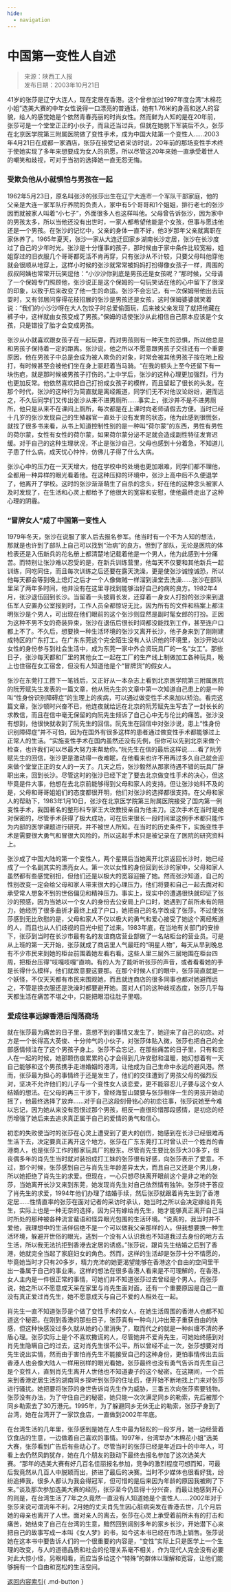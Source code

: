 ```yaml
---
hide:
  - navigation
---
```


# 中国第一变性人自述

>来源：陕西工人报  
>发布日期：2003年10月21日

41岁的张莎是辽宁大连人，现在定居在香港。这个曾参加过1997年度台湾“木棉花小姐”选美大赛的中年女性说得一口漂亮的普通话，她有1.76米的身高和迷人的容貌，给人的感觉她是个依然青春亮丽的时尚女性。然而鲜为人知的是在20年前，张莎可是一个堂堂正正的小伙子，而且还当过兵，但就在她脱下军装后不久，张莎在北京医学院第三附属医院做了变性手术，成为中国大陆第一个变性人......2003年4月21日在成都一家酒店，张莎在接受记者采访时说，20年前的那场变性手术终于使她实现了多年来想要成为女人的夙愿，所以尽管这20年来她一直承受着世人的嘲笑和歧视，可对于当初的选择她一直无怨无悔。

### 受欺负他从小就惧怕与男孩在一起

1962年5月23日，原名叫张沙的张莎出生在辽宁大连市一个军队干部家庭，他的父亲是大连一家军队疗养院的负责人，家中有5个哥哥和1个姐姐，排行老七的张沙因而就被家人叫着“小七子”，外面很多人也这样叫他。父母曾告诉张沙，因为家中的男孩太多，所以当他还没有出世时，一家人都希望他能是个女孩，但事与愿违他还是一个男孩。在张沙的记忆中，父亲的身体一直不好，他3岁那年父亲就离职在家休养了。1965年夏天，张沙一家从大连迁回家乡湖南长沙定居，张沙在长沙度过了自己的少年时光。张沙是十分懂事的孩子，那时候由于家中条件比较宽裕，姐姐穿过的旧衣服几个哥哥都死活不肯再穿，只有张沙从不计较，只要父母叫他穿他就会很顺从地穿上，这样小时候的张沙就常常被妈妈打扮得像女孩子一样，周围的叔叔阿姨也常常开玩笑逗他：“小沙沙你到底是男孩还是女孩呢？”那时候，父母请了一个保姆专门照顾他，张沙说正是这个保姆的一句玩笑话在他的心中留下了很深的印象，以致于后来改变了他一生的命运。张沙不会忘记，有一次保姆带他出去玩耍时，又有邻居问穿得花枝招展的张沙是男孩还是女孩，这时保姆婆婆就笑着说：“我们的小沙沙呀在大人包饺子时总爱偷面玩，后来被父亲发现了就把他藏在裤子中，这样就由女孩变成了男孩。”保姆的话使张沙从此相信自己原本应该是个女孩，只是错投了胎才会变成男孩。

张沙从小就喜欢跟女孩子在一起玩耍，而对男孩则有一种天生的恐惧，所以他总是和男孩子保持着一定的距离。张沙说，他之所以不愿意跟男孩子交往还有一个重要原因，他在男孩子中总是会成为被人欺负的对象，时常会被其他男孩子按在地上殴打，有时候甚至会被他们坐在身上驱赶着当马骑。“在我的额头上至今还留下有一块伤疤，就是那时候被男孩子打伤的。”上中学后，张沙的这种心理更加强烈，行为也更加反常。他依然喜欢把自己打扮成女孩子的模样，而且留起了很长的头发。在那个时代，张沙的这种行为简直就是离经叛道，同学们无不对他议论纷纷，避而远之，不久后同学们又传出张沙从来不进男厕所......事实上，张沙并不是不进男厕所，他只是从来不在课间上厕所，每次都是在上课时向老师请假去方便。当时已经十几岁的张沙发现自己的生殖器官一直处于没有发育的状态，他为此感到很慌张，就找了很多书来看，从书上知道控制性别的是一种叫“荷尔蒙”的东西，男性有男性的荷尔蒙，女性有女性的荷尔蒙，如果荷尔蒙分泌不足就会造成副性特征发育迟缓。对于自己的这种生理状况，不止是张沙自己，父母也感到十分着急，不知道儿子患了什么病，成天忧心忡忡，仿佛儿子得了什么大病。

张沙心中的压力在一天天增大，他在学校中的处境也更加艰难，同学们都不理他，全都用一种异样的眼光看着他。在这种压抑的环境中，张沙上高中后不久便退学了，他离开了学校。这时的张沙渐渐萌生了自杀的念头，好在他的这种念头被家人及时发现了，在生活和心灵上都给予了他很大的宽容和安慰，使他最终走出了这种心理的阴霾。

### “冒牌女人”成了中国第一变性人

1979年冬天，张沙在说服了家人后去报名参军。他当时有一个不为人知的想法，那就是也许到了部队上自己可以找到“治病”的良方。但到了部队，无论是医院的体检表还是入伍新兵的花名册上都清楚地记载着他是一个男人，他为此感到十分痛苦。而特别让张沙难以忍受的是，在新兵训练营里，他每天不仅要和其他新兵一起训练，同吃同住，而且每次训练之后还要在露天洗澡，更是使张沙诚惶诚恐，所以他每天都会等到晚上熄灯之后才一个人像做贼一样溜到澡堂去洗澡......张沙在部队里呆了两年多时间，他并没有在这里寻找到能够治好自己的病的良方。1982年4月，张沙退伍回到长沙。当留着一头披肩长发，还穿着一身女人打扮的张沙来到退伍军人安置办公室报到时，工作人员全都惊讶无比，因为所有的文件和档案上都注明张沙是个男人，可出现在他们眼前的这个张沙则显然是副时髦女郎的打扮。正因为这种不男不女的奇装异束，张沙在退伍后很长时间都没能找到工作，甚至连户口都上不了。不久后，想要换一种生活环境的张沙又离开长沙，他孑身来到了刚刚建成特区的广东打工。在广东东莞这个完全陌生没有人认识他的环境里，张沙开始以女性的身份参与到社会生活中，成为东莞一家中外合资玩具厂的一名“女工”。那些日子，张沙每天都和厂里的其他女工一起在工厂的生产线上制做加工各种玩具，晚上也住宿在女工宿舍，但没有人知道他是个“冒牌货”的假女人。

张沙在东莞打工攒下一笔钱后，又正好从一本杂志上看到北京医学院第三附属医院的阮芳赋先生发表的一篇文章，他从阮先生的文章中第一次知道自己患上的是一种叫“性身份识别障碍症”的生理上的疾病，可以通过做变性手术来加以矫治。看完这篇文章，张沙顿时兴奋不已，他连夜就给远在北京的阮芳赋先生写去了一封长长的求教信，而且在信中毫无保留的向阮先生倾诉了自己心中无与伦比的痛苦。张沙没有想到，他很快就收到了阮先生的回信。阮先生在回信中对张沙说，患上“性身份识别障碍症”并不可怕，因为在国外有很多这样的患者通过做变性手术都能够过上正常人的生活。“实施变性手术在国内虽然还没有先例，但你可以先到北京来做个检查，也许我们可以尽最大努力来帮助你。”阮先生在信的最后这样说......看了阮芳赋先生的回信，张沙更是激动得一夜难眠，在他看来也许不用再过多久自己就会迎来做个堂堂正正的女人的一天了。几天之后，张沙毅然从那家待遇不错的玩具厂辞职出来，回到长沙。尽管这时的张沙已经下定了要去北京做变性手术的决心，但这毕竟是件大事，他想在去北京前能够得到父母和家人的支持。但让张沙始料不及的是，父母和哥哥姐姐们的态度都很开明，他们对张沙的选择都很支持。在父母和家人的帮助下，1983年1月10日，张沙在北京医学院第三附属医院接受了国内第一例变性手术，我国著名的整形科专家王大玫教授亲自为他主刀。这次手术在当时是绝对保密的，尽管手术获得了极大成功，可在后来很长一段时间里这例手术都只能作为内部的医学课题进行研究，并不被世人所知。在当时的历史条件下，实施变性手术是需要很大勇气和冒很大风险的，所以这起手术只是被记录在了医院的研究资料上。

张沙成了中国大陆的第一个变性人，两个星期后当她离开北京返回长沙时，她已经成了一个名副其实的漂亮女人。第一次以女性的身份回到长沙的家中，父母和家人虽然都有些感觉别扭，但他们还是以极大的宽容迎接了她。然而张沙知道，自己的性别改变一定会给父母和家人带来很大的心理压力，他们将要和自己一起去面对和承受常人想象不到的世俗偏见和精神压力。事实上，现实中的遭遇很快就印证了张沙的预感，因为当她以一个女人的身份去公安局上户口时，她遇到了前所未有的阻力，她经历了很多曲折才最终上成了户口，她把自己的名字改成了张莎。不过使张莎感到无比欣慰的是，父母和家人不仅以极大的勇气和爱心接受了她这个离经叛道的人，而且也从人们歧视的目光中挺了过来。1983年底，在当地有关部门的安排下，张莎到当时在长沙市最有名的友谊商店营业部做了一名站柜台的营业员。可是从上班的第一天开始，张莎就成了商店里人气最旺的“明星人物”，每天从早到晚总有不少市民来到她的柜台前围着她左看右看。这些人里三层外三层地围在柜台四周，把柜台压得“吱嘎吱嘎”直响。有的人为了能听听张莎的声音，或者看看她的手是长得什么模样，他们就故意要这要那。在那个时候人们的眼中，张莎简直就是一个妖怪，不仅天天都有市民来围观她，而且就连商店的很多同事也都对她避而远之，不管是换衣服还是洗澡时都要避开她。面对人们的这种歧视态度，张莎几乎每天都生活在痛苦不堪之中，只能把眼泪往肚子里咽。

### 爱成往事远嫁香港后闯荡商场

就在张莎最为痛苦的日子里，意想不到的事情又发生了，她迎来了自己的初恋。对方是一个长得高大英俊、十分帅气的小伙子，对张莎体贴入微，张莎也把自己的全部感情倾注在了这个男孩子身上。张莎不会忘记，在那些痛苦的日子里，只有和恋人在一起的时候，她那颗伤痕累累的心才会得到几许安慰和温暖，她幻想着有一天自己能够和这个男孩携手走进婚姻的港湾，让他成为自己生命中永远的避风港。然而，张莎最为担心的事情终于还是发生了，他们的交往遭到了男孩父母的强烈反对，坚决不允许他们的儿子与一个变性女人谈恋爱，更不能容忍儿子要与这个女人结婚的想法。在父母的再三干涉下，曾经海誓山盟要与张莎相伴一生的男孩开始动摇了，他最终选择了放弃......对于自己这段刻骨铭心的初恋往事，张莎说她至今难以忘记，因为她从来没有怨恨过那个男孩，相反一直很珍惜那段感情，是初恋的经历增强了她后来去追求真正属于自己的爱情的勇气和信心。

初恋的失败使当时的张莎在心灵上遭受到了更大的创伤，她感到在长沙已经很难再生活下去，决定要真正离开这个地方。张莎在广东东莞打工时曾认识一个姓肖的香港商人，也是张莎工作的那家玩具厂的股东。尽管肖先生要比张莎大30多岁，但丧偶多年的肖先生当时就对装扮成打工妹的张莎很有好感，向张莎表示了爱意。不过，那个时候，张莎感到自己与肖先生年龄差异太大，而且自己又还是个男儿身，所以她拒绝了肖先生的求爱。但现在，一心只想尽快离开眼前这个是非之地的张莎，当她离开长沙又来到东莞，她发现肖先生对自己依然情有独钟。张莎终于答应了肖先生的求爱，1994年他们办理了结婚手续，然后张莎就跟着肖先生到了香港定居......性情直率的张莎在面对记者的采访时承认，她当时之所以会决定嫁给肖先生，实际上也是一种无奈的选择，因为只有嫁给肖先生，她才能够真正离开自己当时所处的那种被各种流言蜚语和怪异眼光包围的生活环境。“说真的，我当时并不爱他，我理想中的生活伴侣绝不是一个可以做我父亲那样的人。但我想要换一种生活环境，躲避开世俗的眼光，逃到一个没有人认识我也不知道我过去身份的地方去生活，所以我无法抗拒到香港去定居的诱惑。”张莎说，跟肖先生结婚之后到了香港，她就完全当起了家庭妇女的角色。然而，这样的生活却是张莎十分不情愿的，毕竟她当时才只有20多岁，精力充沛的她更渴望能够在香港这个自由的空间里干出一番属于自己的事业来。这样的想法在很多香港人看来是不可理解的，在香港，女人主内是一件很正常的事情，可她们并不知道张莎过去曾经是个男人。而张莎说，她之所以不愿意成天呆在家里与肖先生面对面，还有一个重要原因是自己一直没有真正爱过肖先生，她不愿意成天与自己不爱的人相处在一起。

肖先生一直不知道张莎是个做了变性手术的女人，在她生活周围的香港人也都不知道这个秘密。在刚到香港的那些日子，张莎真有一种鸟儿冲出笼子重获自由的快感，但这种快感没过多久就从她的心里消失了，取而代之的就是一种纠缠不清的矛盾心理。张莎实际上是个不喜欢撒谎的人，尽管她并不爱肖先生，可她始终感到对肖先生隐瞒自己的过去，这对肖先生很不公平。所以曾经不止一次，张莎想要对肖先生说出实情，然而由于害怕肖先生不能接受自己的这种身份，更怕事情传出去后香港人也会像大陆人一样用别样的眼光看她，张莎最终也没有勇气告诉肖先生自己是个变性人，直到肖先生离开人世他也不知道妻子的这个秘密。在这期间，一个后来到香港定居生活的湖南同乡探听到张莎的住址后，便开始不断地找上门来对张莎进行骚扰。她把要将张莎的身世告诉肖先生作为威胁，三番五次向张莎索要钱物。张莎没有办法，为了守住自己的秘密，她只能一次次满足同乡的勒索，先后被那个同乡勒索去了30万港元。1995年，为了躲避同乡无休无止的勒索，张莎孑身到了台湾，她在台湾开了一家饮食店，一直做到2002年年底。

在台湾生活的几年里，张莎感到是她在人生中最为轻松的一段岁月，她一边经营着饮食店的生意，一边做着自己喜欢的事情。1997年，台湾举办“木棉花小姐”选美大赛，张莎看到广告后有些动心了。尽管当时的张莎已经是年近四十的中年人，可看上去仍然风韵犹存，她在几个朋友的鼓动下最终去报名参加了这次选美大赛。“那年的选美大赛有好几百名佳丽报名参加，竞争的激烈程度可想而知，可最后我竟然从几百人中脱颖而出，挤进了最后的决赛。当时不少媒体也很看好我，纷纷追捧我，很多人都认为我会得冠军，但可惜的是后来因为年龄的原因我被刷了下来。”谈及那次参加选美大赛的经历，张莎至今仍显得十分兴奋，而最让她感到开心的则是，在台湾生活了7年之久竟然一直没有人知道她是个变性人......2002年对于张莎来说可谓流年不利，2月她的丈夫肖先生因心脏病突发在香港去世，几个月后她的母亲也离开了人世。面对亲人的离去，张莎在心灵上承受着前所未有的打击和痛苦，她结束了自己在台湾的生意，黯然回到阔别多年的家乡长沙，开始潜下心来把自己的故事写成一本叫《女人梦》的书，如今这本书已经在市场上销售。张莎说她在这本书中要告诉人们的一个很重要的内容是，“变性”实际上只是医学上一个生理的改变，与人的道德品质和社会的伦理关系毫不相关，作为现代人完全没有必要对此大惊小怪，另眼相看，而应当多给这个“特殊”的群体以理解和宽容，让他们能够拥有一个自由和宽松的生活空间。

[返回内容索引](../index.md){ .md-button }
